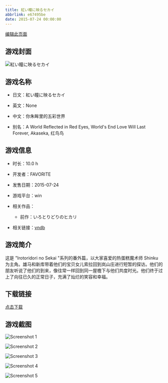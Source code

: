 ```yaml
---
title: 紅い瞳に映るセカイ
abbrlink: e67495be
date: 2015-07-24 00:00:00
---
```

[编辑此页面](https://github.com/ACG-3/ADV3-source/blob/main/source/_posts/games/%E7%B4%85%E3%81%84%E7%9E%B3%E3%81%AB%E6%98%A0%E3%82%8B%E3%82%BB%E3%82%AB%E3%82%A4.md)

## 游戏封面

![紅い瞳に映るセカイ](https://pan.timero.xyz/d/onedrive/img_lib_001/%E7%B4%85%E3%81%84%E7%9E%B3%E3%81%AB%E6%98%A0%E3%82%8B%E3%82%BB%E3%82%AB%E3%82%A4_cover.avif)


## 游戏名称

- 日文：紅い瞳に映るセカイ
- 英文：None
- 中文：你朱眸里的五彩世界

- 别名：A World Reflected in Red Eyes, World's End Love Will Last Forever, Akaseka, 红鸟鸟


## 游戏信息

- 时长：10.0 h
- 开发者：FAVORITE
- 发售日期：2015-07-24
- 游戏平台：win
- 相关作品：
   - 前作：いろとりどりのヒカリ

- 相关链接：[vndb](https://vndb.org/v17147)


## 游戏简介

这是 "Irotoridori no Sekai "系列的番外篇，以大家喜爱的热蛋糕魔术师 Shinku 为主角。雄马和新库带着他们的宝贝女儿索拉回到岚山庄进行短暂的探访。他们的朋友听说了他们的到来，像往常一样回到同一屋檐下与他们共度时光。他们终于过上了向往已久的正常日子，充满了灿烂的笑容和幸福。




## 下载链接

[点击下载](https://pan.timero.xyz/onedrive/adv_lib_001/%E7%B4%85%E3%81%84%E7%9E%B3%E3%81%AB%E6%98%A0%E3%82%8B%E3%82%BB%E3%82%AB%E3%82%A4)


## 游戏截图


![Screenshot 1](https://pan.timero.xyz/d/onedrive/img_lib_001/%E7%B4%85%E3%81%84%E7%9E%B3%E3%81%AB%E6%98%A0%E3%82%8B%E3%82%BB%E3%82%AB%E3%82%A4_Screenshot_1.avif)

![Screenshot 2](https://pan.timero.xyz/d/onedrive/img_lib_001/%E7%B4%85%E3%81%84%E7%9E%B3%E3%81%AB%E6%98%A0%E3%82%8B%E3%82%BB%E3%82%AB%E3%82%A4_Screenshot_2.avif)

![Screenshot 3](https://pan.timero.xyz/d/onedrive/img_lib_001/%E7%B4%85%E3%81%84%E7%9E%B3%E3%81%AB%E6%98%A0%E3%82%8B%E3%82%BB%E3%82%AB%E3%82%A4_Screenshot_3.avif)

![Screenshot 4](https://pan.timero.xyz/d/onedrive/img_lib_001/%E7%B4%85%E3%81%84%E7%9E%B3%E3%81%AB%E6%98%A0%E3%82%8B%E3%82%BB%E3%82%AB%E3%82%A4_Screenshot_4.avif)

![Screenshot 5](https://pan.timero.xyz/d/onedrive/img_lib_001/%E7%B4%85%E3%81%84%E7%9E%B3%E3%81%AB%E6%98%A0%E3%82%8B%E3%82%BB%E3%82%AB%E3%82%A4_Screenshot_5.avif)

